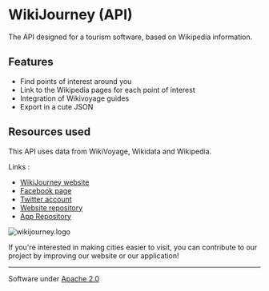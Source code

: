 # WikiJourney (API)

The API designed for a tourism software, based on Wikipedia information.

## Features
 - Find points of interest around you
 - Link to the Wikipedia pages for each point of interest
 - Integration of Wikivoyage guides
 - Export in a cute JSON

## Resources used

This API uses data from WikiVoyage, Wikidata and Wikipedia. 

Links :
- [WikiJourney website](http://wikijourney.eu)
- [Facebook page](https://www.facebook.com/WikiJourney)
- [Twitter account](https://twitter.com/WikiJourney)
- [Website repository](https://github.com/WikiJourney/wikijourney_website/)
- [App Repository](https://github.com/WikiJourney/wikijourney_app/)

![wikijourney.logo](http://wikijourneydev.alwaysdata.net/images/design/logo.png)

If you're interested in making cities easier to visit, you can contribute to our project by improving our website or our application!

-----------
Software under [Apache 2.0](https://www.apache.org/licenses/LICENSE-2.0.html)
